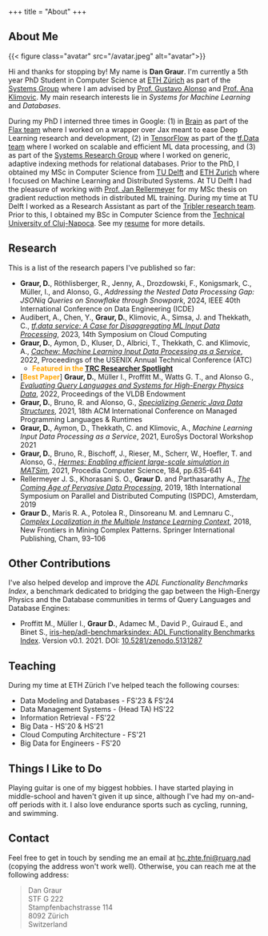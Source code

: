 +++
title = "About"
+++

## About Me 

{{< figure class="avatar" src="/avatar.jpeg" alt="avatar">}}

Hi and thanks for stopping by! My name is **Dan Graur**. I'm currently a 5th year PhD Student in Computer Science at [ETH Zürich](https://ethz.ch/en.html) as part of the [Systems Group](https://systems.ethz.ch/) where I am advised by [Prof. Gustavo Alonso](https://people.inf.ethz.ch/alonso/) and [Prof. Ana Klimovic](https://anakli.inf.ethz.ch/). My main research interests lie in *Systems for Machine Learning* and *Databases*.


During my PhD I interned three times in Google: (1) in [Brain](https://research.google/teams/brain/) as part of the [Flax team](https://github.com/google/flax) where I worked on a wrapper over Jax meant to ease Deep Learning research and development, (2) in [TensorFlow](https://www.tensorflow.org/) as part of the [tf.Data team](https://www.tensorflow.org/guide/data) where I worked on scalable and efficient ML data processing, and (3) as part of the [Systems Research Group](https://techsysinfra.google/research/) where I worked on generic, adaptive indexing methods for relational databases. Prior to the PhD, I obtained my MSc in Computer Science from [TU Delft](https://www.tudelft.nl/en/) and [ETH Zurich](https://ethz.ch/en.html) where I focused on Machine Learning and Distributed Systems. At TU Delft I had the pleasure of working with [Prof. Jan Rellermeyer](https://www.tudelft.nl/ewi/over-de-faculteit/afdelingen/software-technology/distributed-systems/people/jan-rellermeyer) for my MSc thesis on gradient reduction methods in distributed ML training. During my time at TU Delft I worked as a Research Assistant as part of the [Tribler research team](https://github.com/Tribler/tribler). Prior to this, I obtained my BSc in Computer Science from the [Technical University of Cluj-Napoca](https://www.utcluj.ro/en/). See my [resume](resume.pdf) for more details.

## Research

This is a list of the research papers I've published so far:

* **Graur, D.**, Röthlisberger, R., Jenny, A., Drozdowski, F., Konigsmark, C., Müller, I., and Alonso, G., *Addressing the Nested Data Processing Gap: JSONiq Queries on Snowflake through Snowpark*, 2024, IEEE 40th International Conference on Data Engineering (ICDE)
* Audibert, A., Chen, Y., **Graur, D.**, Klimovic, A., Simsa, J. and Thekkath, C., *[tf.data service: A Case for
Disaggregating ML Input Data Processing](https://dl.acm.org/doi/abs/10.1145/3620678.3624666)*, 2023, 14th Symposium on Cloud Computing
* **Graur, D.**, Aymon, D., Kluser, D., Albrici, T., Thekkath, C. and Klimovic, A., *[Cachew: Machine Learning Input Data Processing as a Service](https://www.usenix.org/conference/atc22/presentation/graur)*, 2022, Proceedings of the USENIX Annual Technical Conference (ATC)
  * **<span style="color:orange">Featured in the</span> [TRC Researcher Spotlight](https://sites.research.google/trc/spotlight/)**
* [**<span style="color:orange">Best Paper</span>**] **Graur, D.**, Müller I., Proffitt M., Watts G. T., and Alonso G., *[Evaluating Query Languages and Systems for High-Energy Physics Data](https://arxiv.org/pdf/2104.12615.pdf)*, 2022, Proceedings of the VLDB Endowment
* **Graur, D.**, Bruno, R. and Alonso, G., *[Specializing Generic Java Data Structures](https://dl.acm.org/doi/10.1145/3475738.3480718)*, 2021, 18th ACM International Conference on Managed Programming Languages & Runtimes
* **Graur, D.**, Aymon, D., Thekkath, C. and Klimovic, A., *Machine Learning Input Data Processing as a Service*, 2021, EuroSys Doctoral Workshop 2021
* **Graur, D.**, Bruno, R., Bischoff, J., Rieser, M., Scherr, W., Hoefler, T. and Alonso, G., *[Hermes: Enabling efficient large-scale simulation in MATSim](https://www.sciencedirect.com/science/article/pii/S1877050921007158)*, 2021, Procedia Computer Science, 184, pp.635-641
* Rellermeyer J. S., Khorasani S. O., **Graur D.** and Parthasarathy A., *[The Coming Age of Pervasive Data Processing](https://ieeexplore.ieee.org/abstract/document/8790842)*, 2019, 18th International Symposium on Parallel and Distributed Computing (ISPDC), Amsterdam, 2019
* **Graur D.**, Maris R. A., Potolea R., Dinsoreanu M. and Lemnaru C., *[Complex Localization in the Multiple Instance Learning Context](https://link.springer.com/chapter/10.1007/978-3-319-78680-3_7)*, 2018, New Frontiers in Mining Complex Patterns. Springer International Publishing, Cham, 93–106

## Other Contributions

I've also helped develop and improve the *ADL Functionality Benchmarks Index*, a benchmark dedicated to bridging the gap between the High-Energy Physics and the Database communities in terms of Query Languages and Database Engines:

* Proffitt M., Müller I., **Graur D.**, Adamec M., David P., Guiraud E., and Binet S., [iris-hep/adl-benchmarksindex: ADL Functionality Benchmarks Index](https://github.com/iris-hep/adl-benchmarks-index/). Version v0.1. 2021. DOI: [10.5281/zenodo.5131287](https://zenodo.org/record/5131287) 

## Teaching

During my time at ETH Zürich I've helped teach the following courses:

* Data Modeling and Databases - FS'23 & FS'24
* Data Management Systems - (Head TA) HS'22
* Information Retrieval - FS'22
* Big Data - HS'20 & HS'21
* Cloud Computing Architecture - FS'21
* Big Data for Engineers - FS'20

## Things I Like to Do

Playing guitar is one of my biggest hobbies. I have started playing in middle-school and haven't given it up since, although I've had my on-and-off periods with it. I also love endurance sports such as cycling, running, and swimming.

## Contact 

Feel free to get in touch by sending me an email at <span class="baddirection">hc.zhte.fni@ruarg.nad</span> (copying the address won't work well). Otherwise, you can reach me at the following address:

> Dan Graur  
> STF G 222  
> Stampfenbachstrasse 114  
> 8092 Zürich  
> Switzerland